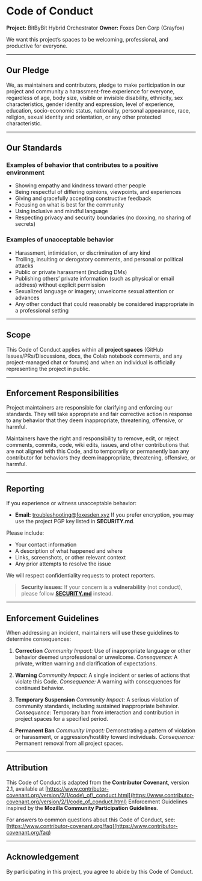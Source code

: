 # Code of Conduct

**Project:** BitByBit Hybrid Orchestrator
**Owner:** Foxes Den Corp (Grayfox)

We want this project’s spaces to be welcoming, professional, and productive for everyone.

---

## Our Pledge

We, as maintainers and contributors, pledge to make participation in our project and community a harassment-free experience for everyone, regardless of age, body size, visible or invisible disability, ethnicity, sex characteristics, gender identity and expression, level of experience, education, socio-economic status, nationality, personal appearance, race, religion, sexual identity and orientation, or any other protected characteristic.

---

## Our Standards

### Examples of behavior that contributes to a positive environment

* Showing empathy and kindness toward other people
* Being respectful of differing opinions, viewpoints, and experiences
* Giving and gracefully accepting constructive feedback
* Focusing on what is best for the community
* Using inclusive and mindful language
* Respecting privacy and security boundaries (no doxxing, no sharing of secrets)

### Examples of unacceptable behavior

* Harassment, intimidation, or discrimination of any kind
* Trolling, insulting or derogatory comments, and personal or political attacks
* Public or private harassment (including DMs)
* Publishing others’ private information (such as physical or email address) without explicit permission
* Sexualized language or imagery; unwelcome sexual attention or advances
* Any other conduct that could reasonably be considered inappropriate in a professional setting

---

## Scope

This Code of Conduct applies within all **project spaces** (GitHub Issues/PRs/Discussions, docs, the Colab notebook comments, and any project-managed chat or forums) and when an individual is officially representing the project in public.

---

## Enforcement Responsibilities

Project maintainers are responsible for clarifying and enforcing our standards. They will take appropriate and fair corrective action in response to any behavior that they deem inappropriate, threatening, offensive, or harmful.

Maintainers have the right and responsibility to remove, edit, or reject comments, commits, code, wiki edits, issues, and other contributions that are not aligned with this Code, and to temporarily or permanently ban any contributor for behaviors they deem inappropriate, threatening, offensive, or harmful.

---

## Reporting

If you experience or witness unacceptable behavior:

* **Email:** [troubleshooting@foxesden.xyz](mailto:troubleshooting@foxesden.xyz)
  If you prefer encryption, you may use the project PGP key listed in **SECURITY.md**.

Please include:

* Your contact information
* A description of what happened and where
* Links, screenshots, or other relevant context
* Any prior attempts to resolve the issue

We will respect confidentiality requests to protect reporters.

> **Security issues:** If your concern is a **vulnerability** (not conduct), please follow **[SECURITY.md](SECURITY.md)** instead.

---

## Enforcement Guidelines

When addressing an incident, maintainers will use these guidelines to determine consequences:

1. **Correction**
   *Community Impact:* Use of inappropriate language or other behavior deemed unprofessional or unwelcome.
   *Consequence:* A private, written warning and clarification of expectations.

2. **Warning**
   *Community Impact:* A single incident or series of actions that violate this Code.
   *Consequence:* A warning with consequences for continued behavior.

3. **Temporary Suspension**
   *Community Impact:* A serious violation of community standards, including sustained inappropriate behavior.
   *Consequence:* Temporary ban from interaction and contribution in project spaces for a specified period.

4. **Permanent Ban**
   *Community Impact:* Demonstrating a pattern of violation or harassment, or aggression/hostility toward individuals.
   *Consequence:* Permanent removal from all project spaces.

---

## Attribution

This Code of Conduct is adapted from the **Contributor Covenant**, version 2.1, available at
[https://www.contributor-covenant.org/version/2/1/code\_of\_conduct.html](https://www.contributor-covenant.org/version/2/1/code_of_conduct.html)
Enforcement Guidelines inspired by the **Mozilla Community Participation Guidelines**.

For answers to common questions about this Code of Conduct, see:
[https://www.contributor-covenant.org/faq](https://www.contributor-covenant.org/faq)

---

## Acknowledgement

By participating in this project, you agree to abide by this Code of Conduct.
